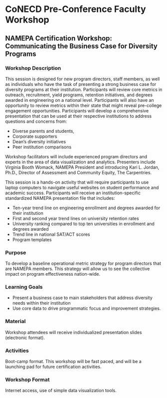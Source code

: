 # CoNECD Pre-Conference Faculty Workshop

## NAMEPA Certification Workshop: Communicating the Business Case for Diversity Programs

### Workshop Description
This session is designed for new program directors, staff members, as well as individuals who have the task of presenting a strong business case for diversity programs at their institution. Participants will review core metrics in outreach, recruitment, yield programs, retention initiatives, and degrees awarded in engineering on a national level. Participants will also have an opportunity to review metrics within their state that might reveal pre-college engagement opportunities. Participants will develop a comprehensive presentation that can be used at their respective institutions to address questions and concerns from:

+ Diverse parents and students, 
+ Corporate supporters
+ Dean’s diversity initiatives
+ Peer institution comparisons

Workshop facilitators will include experienced program directors and experts in the area of data visualization and analytics. Presenters include Virginia Booth Womack, NAMEPA President and introducing Kari L. Jordan, Ph.D., Director of Assessment and Community Equity, The Carpentries.

This session is a hands-on activity that will require participants to use laptop computers to navigate useful websites on student performance and academic success. Participants will receive an institution-specific standardized NAMEPA presentation file that includes:
+ Ten-year trend line on engineering enrollment and degrees awarded for their institution
+ First and second year trend lines on university retention rates
+ University ranking compared to top ten universities in enrollment and degrees awarded
+ Trend line in national SAT/ACT scores
+ Program templates

### Purpose 
To develop a baseline operational metric strategy for program directors that are NAMEPA members. This strategy will allow us to see the collective impact on program effectiveness nation-wide. 

### Learning Goals
+ Present a business case to main stakeholders that address diversity needs within their institution
+ Use core data to drive programmatic focus and improvement strategies.

### Material
Workshop attendees will receive individualized presentation slides (electronic format).

### Activities
Boot-camp format. This workshop will be fast paced, and will be a launching pad for future certification activities. 

### Workshop Format
Internet access, use of simple data visualization tools.
